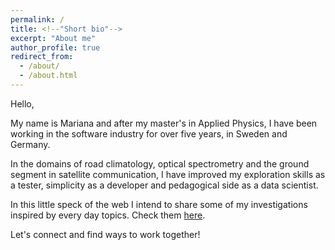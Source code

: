```yaml
---
permalink: /
title: <!--"Short bio"-->
excerpt: "About me"
author_profile: true
redirect_from: 
  - /about/
  - /about.html
---
```


Hello,

My name is Mariana and after my master's in Applied Physics, I have been working in the software industry for over five years, in Sweden and Germany.

In the domains of road climatology, optical spectrometry and the ground segment in satellite communication, I have improved my exploration skills as a tester, simplicity as a developer and pedagogical side as a data scientist.

In this little speck of the web I intend to share some of my investigations inspired by every day topics. Check them [here](https://madammad.github.io/year-archive).

Let's connect and find ways to work together!

